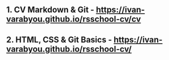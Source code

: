 ## 1. CV Markdown & Git - <https://ivan-varabyou.github.io/rsschool-cv/cv>

## 2. HTML, CSS & Git Basics - <https://ivan-varabyou.github.io/rsschool-cv/>
